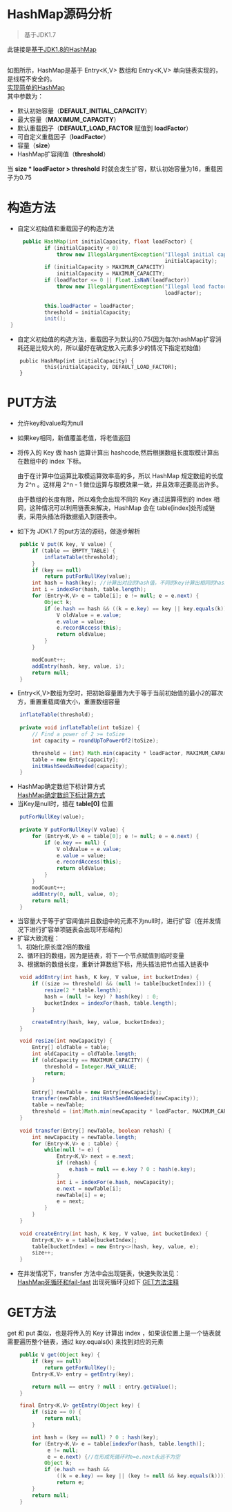 # HashMap源码分析
> 基于JDK1.7  
 
此链接是[基于JDK1.8的HashMap](https://github.com/changeandlove/java-base_core/tree/master/docs/collections/HashMap8.md)  

![]()

如图所示，HashMap是基于 Entry<K,V> 数组和 Entry<K,V> 单向链表实现的，是线程不安全的。  
[实现简单的HashMap](https://github.com/changeandlove/java-base_core/blob/master/src/main/java/com/cx/collections/hashmap/MyHashMap.java)  
其中参数为：

- 默认初始容量（**DEFAULT_INITIAL_CAPACITY**）
- 最大容量（**MAXIMUM_CAPACITY**）
- 默认重载因子（**DEFAULT_LOAD_FACTOR** 赋值到 **loadFactor**）
- 可自定义重载因子（**loadFactor**）
- 容量（**size**）
- HashMap扩容阈值（**threshold**）

当 **size * loadFactor > threshold** 时就会发生扩容，默认初始容量为16，重载因子为0.75
# 构造方法

- 自定义初始值和重载因子的构造方法
```java
     public HashMap(int initialCapacity, float loadFactor) {
            if (initialCapacity < 0)
                throw new IllegalArgumentException("Illegal initial capacity: " +
                                                   initialCapacity);
            if (initialCapacity > MAXIMUM_CAPACITY)
                initialCapacity = MAXIMUM_CAPACITY;
            if (loadFactor <= 0 || Float.isNaN(loadFactor))
                throw new IllegalArgumentException("Illegal load factor: " +
                                                   loadFactor);
    
            this.loadFactor = loadFactor;
            threshold = initialCapacity;
            init();
 }
```

- 自定义初始值的构造方法，重载因子为默认的0.75(因为每次hashMap扩容消耗还是比较大的，所以最好在确定放入元素多少的情况下指定初始值)
```
    public HashMap(int initialCapacity) {
            this(initialCapacity, DEFAULT_LOAD_FACTOR);
    }
```
# PUT方法  
- 允许key和value均为null
- 如果key相同，新值覆盖老值，将老值返回
- 将传入的 Key 做 hash 运算计算出 hashcode,然后根据数组长度取模计算出在数组中的 index 下标。
  
  由于在计算中位运算比取模运算效率高的多，所以 HashMap 规定数组的长度为 2^n 。这样用 2^n - 1 做位运算与取模效果一致，并且效率还要高出许多。
  
  由于数组的长度有限，所以难免会出现不同的 Key 通过运算得到的 index 相同，这种情况可以利用链表来解决，HashMap 会在 table[index]处形成链表，采用头插法将数据插入到链表中。
- 如下为 JDK1.7 的put方法的源码，做逐步解析
```java
    public V put(K key, V value) {
        if (table == EMPTY_TABLE) {
            inflateTable(threshold);
        }
        if (key == null)
            return putForNullKey(value);
        int hash = hash(key); //计算出对应的hash值，不同的key计算出相同的hash值可以用再次hash法或者链表法，这里用链表法
        int i = indexFor(hash, table.length);
        for (Entry<K,V> e = table[i]; e != null; e = e.next) {
            Object k;
            if (e.hash == hash && ((k = e.key) == key || key.equals(k))) {
                V oldValue = e.value;
                e.value = value;
                e.recordAccess(this);
                return oldValue;
            }
        }

        modCount++;
        addEntry(hash, key, value, i);
        return null;
    }
```
- Entry<K,V>数组为空时，把初始容量置为大于等于当前初始值的最小2的幂次方，重置重载阈值大小，重置数组容量
```java
    inflateTable(threshold);
    
    private void inflateTable(int toSize) {
        // Find a power of 2 >= toSize
        int capacity = roundUpToPowerOf2(toSize);

        threshold = (int) Math.min(capacity * loadFactor, MAXIMUM_CAPACITY + 1);
        table = new Entry[capacity];
        initHashSeedAsNeeded(capacity);
    }

```

- HashMap确定数组下标计算方式  
  [HashMap确定数组下标计算方式](https://github.com/changeandlove/java-base_core/tree/master/docs/collections/IndexFor.md)
- 当Key是null时，插在 **table[0]** 位置
```java
    putForNullKey(value);
    
    private V putForNullKey(V value) {
        for (Entry<K,V> e = table[0]; e != null; e = e.next) {
            if (e.key == null) {
                V oldValue = e.value;
                e.value = value;
                e.recordAccess(this);
                return oldValue;
            }
        }
        modCount++;
        addEntry(0, null, value, 0);
        return null;
    }

```
- 当容量大于等于扩容阈值并且数组中的元素不为null时，进行扩容（在并发情况下进行扩容单项链表会出现环形结构）
- 扩容大致流程：  
  1、初始化原长度2倍的数组  
  2、循环旧的数组，因为是链表，将下一个节点赋值到临时变量  
  3、根据新的数组长度，重新计算数组下标，用头插法把节点插入链表中  
```java
    void addEntry(int hash, K key, V value, int bucketIndex) {
        if ((size >= threshold) && (null != table[bucketIndex])) {
            resize(2 * table.length);
            hash = (null != key) ? hash(key) : 0;
            bucketIndex = indexFor(hash, table.length);
        }

        createEntry(hash, key, value, bucketIndex);
    }

    void resize(int newCapacity) {
        Entry[] oldTable = table;
        int oldCapacity = oldTable.length;
        if (oldCapacity == MAXIMUM_CAPACITY) {
            threshold = Integer.MAX_VALUE;
            return;
        }

        Entry[] newTable = new Entry[newCapacity];
        transfer(newTable, initHashSeedAsNeeded(newCapacity));
        table = newTable;
        threshold = (int)Math.min(newCapacity * loadFactor, MAXIMUM_CAPACITY + 1);
    }
    
    void transfer(Entry[] newTable, boolean rehash) {
        int newCapacity = newTable.length;
        for (Entry<K,V> e : table) {
            while(null != e) {
                Entry<K,V> next = e.next;
                if (rehash) {
                    e.hash = null == e.key ? 0 : hash(e.key);
                }
                int i = indexFor(e.hash, newCapacity);
                e.next = newTable[i];
                newTable[i] = e;
                e = next;
            }
        }
    }
    
    void createEntry(int hash, K key, V value, int bucketIndex) {
        Entry<K,V> e = table[bucketIndex];
        table[bucketIndex] = new Entry<>(hash, key, value, e);
        size++;
    }

```

- 在并发情况下，transfer 方法中会出现链表，快速失败法见：  
  [HashMap死循环和fail-fast](http://www.importnew.com/22011.html)
  出现死循环见如下 [GET方法注释](#GET方法)
 
# GET方法

get 和 put 类似，也是将传入的 Key 计算出 index ，如果该位置上是一个链表就需要遍历整个链表，通过 key.equals(k) 来找到对应的元素

```java
    public V get(Object key) {
        if (key == null)
            return getForNullKey();
        Entry<K,V> entry = getEntry(key);

        return null == entry ? null : entry.getValue();
    }

    final Entry<K,V> getEntry(Object key) {
        if (size == 0) {
            return null;
        }

        int hash = (key == null) ? 0 : hash(key);
        for (Entry<K,V> e = table[indexFor(hash, table.length)];
             e != null;
             e = e.next) {//在形成死循环时e=e.next永远不为空
            Object k;
            if (e.hash == hash &&
                ((k = e.key) == key || (key != null && key.equals(k))))
                return e;
        }
        return null;
    }
```